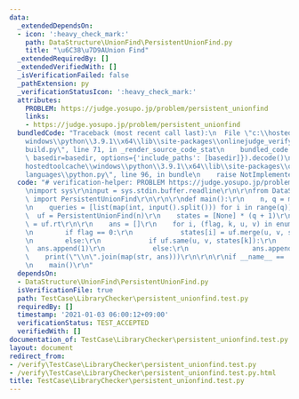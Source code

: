 ```yaml
---
data:
  _extendedDependsOn:
  - icon: ':heavy_check_mark:'
    path: DataStructure\UnionFind\PersistentUnionFind.py
    title: "\u6C38\u7D9AUnion Find"
  _extendedRequiredBy: []
  _extendedVerifiedWith: []
  _isVerificationFailed: false
  _pathExtension: py
  _verificationStatusIcon: ':heavy_check_mark:'
  attributes:
    PROBLEM: https://judge.yosupo.jp/problem/persistent_unionfind
    links:
    - https://judge.yosupo.jp/problem/persistent_unionfind
  bundledCode: "Traceback (most recent call last):\n  File \"c:\\hostedtoolcache\\\
    windows\\python\\3.9.1\\x64\\lib\\site-packages\\onlinejudge_verify\\documentation\\\
    build.py\", line 71, in _render_source_code_stat\n    bundled_code = language.bundle(stat.path,\
    \ basedir=basedir, options={'include_paths': [basedir]}).decode()\n  File \"c:\\\
    hostedtoolcache\\windows\\python\\3.9.1\\x64\\lib\\site-packages\\onlinejudge_verify\\\
    languages\\python.py\", line 96, in bundle\n    raise NotImplementedError\nNotImplementedError\n"
  code: "# verification-helper: PROBLEM https://judge.yosupo.jp/problem/persistent_unionfind\r\
    \nimport sys\r\ninput = sys.stdin.buffer.readline\r\n\r\nfrom DataStructure.UnionFind.PersistentUnionFind\
    \ import PersistentUnionFind\r\n\r\n\r\ndef main():\r\n    n, q = map(int, input().split())\r\
    \n    queries = [list(map(int, input().split())) for i in range(q)]\r\n\r\n  \
    \  uf = PersistentUnionFind(n)\r\n    states = [None] * (q + 1)\r\n    states[-1]\
    \ = uf.rt\r\n\r\n    ans = []\r\n    for i, (flag, k, u, v) in enumerate(queries):\r\
    \n        if flag == 0:\r\n            states[i] = uf.merge(u, v, states[k])\r\
    \n        else:\r\n            if uf.same(u, v, states[k]):\r\n              \
    \  ans.append(1)\r\n            else:\r\n                ans.append(0)\r\n\r\n\
    \    print(\"\\n\".join(map(str, ans)))\r\n\r\n\r\nif __name__ == '__main__':\r\
    \n    main()\r\n"
  dependsOn:
  - DataStructure\UnionFind\PersistentUnionFind.py
  isVerificationFile: true
  path: TestCase\LibraryChecker\persistent_unionfind.test.py
  requiredBy: []
  timestamp: '2021-01-03 06:00:12+09:00'
  verificationStatus: TEST_ACCEPTED
  verifiedWith: []
documentation_of: TestCase\LibraryChecker\persistent_unionfind.test.py
layout: document
redirect_from:
- /verify\TestCase\LibraryChecker\persistent_unionfind.test.py
- /verify\TestCase\LibraryChecker\persistent_unionfind.test.py.html
title: TestCase\LibraryChecker\persistent_unionfind.test.py
---
```

